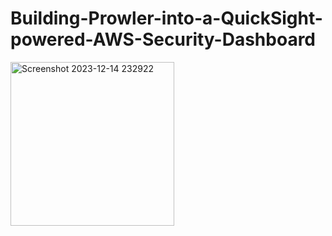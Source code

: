 # Building-Prowler-into-a-QuickSight-powered-AWS-Security-Dashboard

<img width="262" alt="Screenshot 2023-12-14 232922" src="https://github.com/sankalpsp07/Building-Prowler-into-a-QuickSight-powered-AWS-Security-Dashboard/assets/77071390/2d35d302-e732-4035-9dc3-70b85da1537c">
